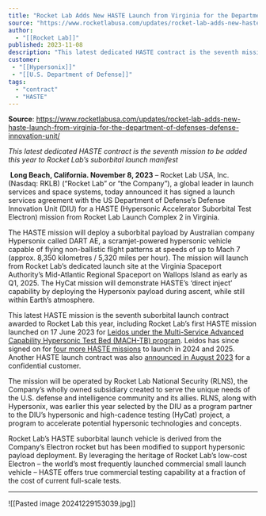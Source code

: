 ```yaml
---
title: "Rocket Lab Adds New HASTE Launch from Virginia for the Department of Defense’s Defense Innovation Unit "
source: "https://www.rocketlabusa.com/updates/rocket-lab-adds-new-haste-launch-from-virginia-for-the-department-of-defenses-defense-innovation-unit/"
author:
  - "[[Rocket Lab]]"
published: 2023-11-08
description: "This latest dedicated HASTE contract is the seventh mission to be added this year to Rocket Lab’s suborbital launch manifest"
customer: 
 - "[[Hypersonix]]"
 - "[[U.S. Department of Defense]]"
tags:
  - "contract"
  - "HASTE"
---
```


**Source**: https://www.rocketlabusa.com/updates/rocket-lab-adds-new-haste-launch-from-virginia-for-the-department-of-defenses-defense-innovation-unit/

*This latest dedicated HASTE contract is the seventh mission to be added this year to Rocket Lab’s suborbital launch manifest*

 **Long Beach, California. November 8, 2023** – Rocket Lab USA, Inc. (Nasdaq: RKLB) (“Rocket Lab” or “the Company”), a global leader in launch services and space systems, today announced it has signed a launch services agreement with the US Department of Defense’s Defense Innovation Unit (DIU) for a HASTE (Hypersonic Accelerator Suborbital Test Electron) mission from Rocket Lab Launch Complex 2 in Virginia.

The HASTE mission will deploy a suborbital payload by Australian company Hypersonix called DART AE, a scramjet-powered hypersonic vehicle capable of flying non-ballistic flight patterns at speeds of up to Mach 7 (approx. 8,350 kilometres / 5,320 miles per hour). The mission will launch from Rocket Lab’s dedicated launch site at the Virginia Spaceport Authority’s Mid-Atlantic Regional Spaceport on Wallops Island as early as Q1, 2025. The HyCat mission will demonstrate HASTE’s ‘direct inject’ capability by deploying the Hypersonix payload during ascent, while still within Earth’s atmosphere.

This latest HASTE mission is the seventh suborbital launch contract awarded to Rocket Lab this year, including Rocket Lab’s first HASTE mission launched on 17 June 2023 for [Leidos under the Multi-Service Advanced Capability Hypersonic Test Bed (MACH-TB) program](https://investors.leidos.com/news-and-events/news-releases/press-release-details/2023/Leidos-MACH-TB-program-successfully-completes-1st-test-launch/default.aspx). Leidos has since signed on for [four more HASTE missions](https://www.rocketlabusa.com/updates/rocket-lab-signs-deal-with-leidos-to-launch-four-haste-missions/) to launch in 2024 and 2025. Another HASTE launch contract was also [announced in August 2023](https://www.rocketlabusa.com/updates/rocket-lab-inks-new-deal-to-launch-haste-mission-from-virginia/) for a confidential customer.

The mission will be operated by Rocket Lab National Security (RLNS), the Company’s wholly owned subsidiary created to serve the unique needs of the U.S. defense and intelligence community and its allies. RLNS, along with Hypersonix, was earlier this year selected by the DIU as a program partner to the DIU’s hypersonic and high-cadence testing (HyCat) project, a program to accelerate potential hypersonic technologies and concepts.

Rocket Lab’s HASTE suborbital launch vehicle is derived from the Company’s Electron rocket but has been modified to support hypersonic payload deployment. By leveraging the heritage of Rocket Lab’s low-cost Electron – the world’s most frequently launched commercial small launch vehicle – HASTE offers true commercial testing capability at a fraction of the cost of current full-scale tests.

---

![[Pasted image 20241229153039.jpg]]